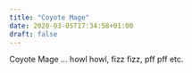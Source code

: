 ```yaml
---
title: "Coyote Mage"
date: 2020-03-05T17:34:58+01:00
draft: false
---
```


Coyote Mage ... howl howl, fizz fizz, pff pff etc.